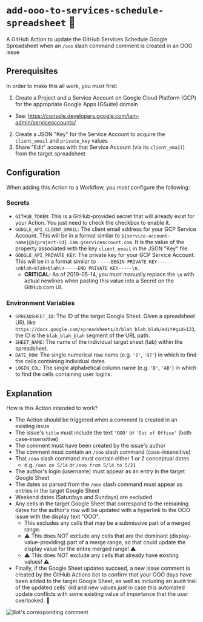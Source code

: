 # `add-ooo-to-services-schedule-spreadsheet` :calendar:

A GitHub Action to update the GitHub Services Schedule Google Spreadsheet when an `/ooo` slash command comment is created in an OOO issue

## Prerequisites

In order to make this all work, you must first:

1. Create a Project and a Service Account on Google Cloud Platform (GCP) for the appropriate Google Apps (GSuite) domain
  - See: https://console.developers.google.com/iam-admin/serviceaccounts/
2. Create a JSON "Key" for the Service Account to acquire the `client_email` and `private_key` values
3. Share "Edit" access with that Service Account (via its `client_email`) from
the target spreadsheet

## Configuration

When adding this Action to a Workflow, you _must_ configure the following:

### Secrets

- `GITHUB_TOKEN`: This is a GitHub-provided secret that will already exist for your Action. You just need to check the checkbox to enable it.
- `GOOGLE_API_CLIENT_EMAIL`: The client email address for your GCP Service Account. This will be in a format similar to `${service-account-name}@${project-id}.iam.gserviceaccount.com`. It is the value of the property associated with the key `client_email` in the JSON "Key" file.
- `GOOGLE_API_PRIVATE_KEY`: The private key for your GCP Service Account. This will be in a format similar to `-----BEGIN PRIVATE KEY-----\nblah+blah+blah\n-----END PRIVATE KEY-----\n`.
  - **CRITICAL:** As of 2019-05-14, you _must_ manually replace the `\n` with actual newlines when pasting this value into a Secret on the GitHub.com UI.

### Environment Variables

- `SPREADSHEET_ID`: The ID of the target Google Sheet. Given a spreadsheet URL like `https://docs.google.com/spreadsheets/d/blah_blah_blah/edit#gid=123`, the ID is the `blah_blah_blah` segment of the URL path.
- `SHEET_NAME`: The name of the individual target sheet (tab) within the spreadsheet.
- `DATE_ROW`: The single numerical row name (e.g. `'1'`, `'97'`) in which to find the cells containing individual dates.
- `LOGIN_COL`: The single alphabetical column name (e.g. `'D'`, `'AB'`) in which to find the cells containing user logins.

## Explanation

How is this Action intended to work?

- The Action should be triggered when a comment is created in an existing issue
- The issue's `title` must include the text `'OOO'` or `'Out of Office'` (both case-insensitive)
- The comment must have been created by the issue's author
- The comment must contain an `/ooo` slash command (case-insensitive)
- That `/ooo` slash command must contain either 1 or 2 conceptual dates
  - e.g. `/ooo on 5/14` or `/ooo from 5/14 to 5/21`
- The author's login (username) must appear as an entry in the target Google Sheet
- The dates as parsed from the `/ooo` slash command must appear as entries in the target Google Sheet
- Weekend dates (Saturdays and Sundays) are excluded
- Any cells in the target Google Sheet that correspond to the remaining dates for the author's row will be updated with a hyperlink to the OOO issue with the display text "OOO".
  - This excludes any cells that may be a submissive part of a merged range.
  - :warning: This does NOT exclude any cells that are the dominant (display-value-providing) part of a merge range, so that could update the display value for the entire merged range! :warning:
  - :warning: This does NOT exclude any cells that already have existing values! :warning:
- Finally, if the Google Sheet updates succeed, a new issue comment is created by the GitHub Actions bot to confirm that your OOO days have been added to the target Google Sheet, as well as including an audit trail of the updated cells' old and new values _just_ in case this automated update conflicts with some existing value of importance that the user overlooked. :grimacing:

![Bot's corresponding comment](https://user-images.githubusercontent.com/417751/57977981-0e7d7080-79c9-11e9-81de-1c4c4b63aaf8.png)
